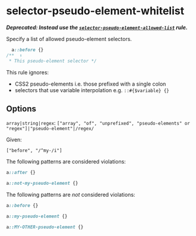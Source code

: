 # selector-pseudo-element-whitelist

**_Deprecated: Instead use the [`selector-pseudo-element-allowed-list`](https://github.com/stylelint/stylelint/tree/13.7.2/lib/rules/selector-pseudo-element-allowed-list/README.md) rule._**

Specify a list of allowed pseudo-element selectors.

<!-- prettier-ignore -->
```css
  a::before {}
/**  ↑
 * This pseudo-element selector */
```

This rule ignores:

- CSS2 pseudo-elements i.e. those prefixed with a single colon
- selectors that use variable interpolation e.g. `::#{$variable} {}`

## Options

`array|string|regex`: `["array", "of", "unprefixed", "pseudo-elements" or "regex"]|"pseudo-element"|/regex/`

Given:

```
["before", "/^my-/i"]
```

The following patterns are considered violations:

<!-- prettier-ignore -->
```css
a::after {}
```

<!-- prettier-ignore -->
```css
a::not-my-pseudo-element {}
```

The following patterns are _not_ considered violations:

<!-- prettier-ignore -->
```css
a::before {}
```

<!-- prettier-ignore -->
```css
a::my-pseudo-element {}
```

<!-- prettier-ignore -->
```css
a::MY-OTHER-pseudo-element {}
```
